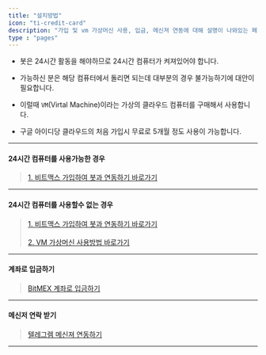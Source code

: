 ```yaml
---
title: "설치방법"
icon: "ti-credit-card"
description: "가입 및 vm 가상머신 사용, 입금, 메신져 연동에 대해 설명이 나와있는 페이지입니다."
type : "pages"
---
```



- 봇은 24시간 활동을 해야하므로 24시간 컴퓨터가 켜져있어야 합니다. 

- 가능하신 분은 해당 컴퓨터에서 돌리면 되는데 대부분의 경우 불가능하기에 대안이 필요합니다.

- 이럴때 `VM`(Virtal Machine)이라는 가상의 클라우드 컴퓨터를 구매해서 사용합니다. 

- 구글 아이디당 클라우드의 처음 가입시 무료로 5개월 정도 사용이 가능합니다.

---

#### 24시간 컴퓨터를 사용가능한 경우

>[1. 비트맥스 가입하여 봇과 연동하기 바로가기](/2_how_to_install/1_api/)</br>

---

#### 24시간 컴퓨터를 사용할수 없는 경우

>[1. 비트맥스 가입하여 봇과 연동하기 바로가기](/2_how_to_install/1_api/)</br></br>
>[2. VM 가상머신 사용방법 바로가기](/2_how_to_install/2_vm/)</br>

---

#### 계좌로 입금하기

>[BitMEX 계좌로 입금하기](/2_how_to_install/3_income/)


---

#### 메신저 연락 받기

>[텔레그렘 메신져 연동하기](/2_how_to_install/4_telegram/)


---